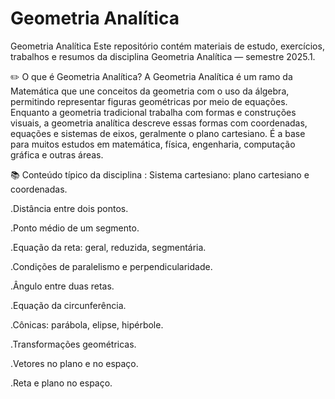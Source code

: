 # Geometria Analítica
Geometria Analítica
Este repositório contém materiais de estudo, exercícios, trabalhos e resumos da disciplina Geometria Analítica — semestre 2025.1.

✏️ O que é Geometria Analítica?
A Geometria Analítica é um ramo da Matemática que une conceitos da geometria com o uso da álgebra, permitindo representar figuras geométricas por meio de equações.
Enquanto a geometria tradicional trabalha com formas e construções visuais, a geometria analítica descreve essas formas com coordenadas, equações e sistemas de eixos, geralmente o plano cartesiano.
É a base para muitos estudos em matemática, física, engenharia, computação gráfica e outras áreas.

📚 Conteúdo típico da disciplina :
Sistema cartesiano: plano cartesiano e coordenadas.

.Distância entre dois pontos.

.Ponto médio de um segmento.

.Equação da reta: geral, reduzida, segmentária.

.Condições de paralelismo e perpendicularidade.

.Ângulo entre duas retas.

.Equação da circunferência.

.Cônicas: parábola, elipse, hipérbole.

.Transformações geométricas.

.Vetores no plano e no espaço.

.Reta e plano no espaço.


